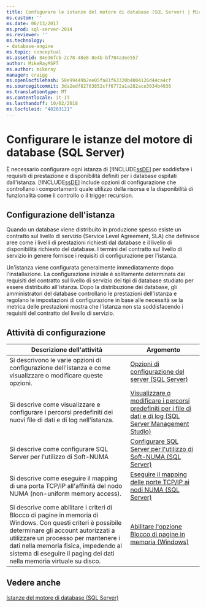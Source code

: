 ```yaml
---
title: Configurare le istanze del motore di database (SQL Server) | Microsoft Docs
ms.custom: ''
ms.date: 06/13/2017
ms.prod: sql-server-2014
ms.reviewer: ''
ms.technology:
- database-engine
ms.topic: conceptual
ms.assetid: 84e36fcb-2c78-48e8-8e4b-bf784a3ee557
author: MikeRayMSFT
ms.author: mikeray
manager: craigg
ms.openlocfilehash: 58e99449b2ee05fa81f63320b4004126d44ca4cf
ms.sourcegitcommit: 3da2edf82763852cff6772a1a282ace3034b4936
ms.translationtype: MT
ms.contentlocale: it-IT
ms.lasthandoff: 10/02/2018
ms.locfileid: "48203121"
---
```

# <a name="configure-database-engine-instances-sql-server"></a>Configurare le istanze del motore di database (SQL Server)
  È necessario configurare ogni istanza di [!INCLUDE[ssDE](../../includes/ssde-md.md)] per soddisfare i requisiti di prestazione e disponibilità definiti per i database ospitati dall'istanza. [!INCLUDE[ssDE](../../includes/ssde-md.md)] include opzioni di configurazione che controllano i comportamenti quale utilizzo della risorsa e la disponibilità di funzionalità come il controllo o il trigger recursion.  
  
## <a name="instance-configuration"></a>Configurazione dell'istanza  
 Quando un database viene distribuito in produzione spesso esiste un contratto sul livello di servizio (Service Level Agreement, SLA) che definisce aree come i livelli di prestazioni richiesti dal database e il livello di disponibilità richiesto del database. I termini del contratto sul livello di servizio in genere fornisce i requisiti di configurazione per l'istanza.  
  
 Un'istanza viene configurata generalmente immediatamente dopo l'installazione. La configurazione iniziale è solitamente determinata dai requisiti del contratto sul livello di servizio dei tipi di database studiato per essere distribuito all'istanza. Dopo la distribuzione dei database, gli amministratori del database controllano le prestazioni dell'istanza e regolano le impostazioni di configurazione in base alle necessità se la metrica delle prestazioni mostra che l'istanza non sta soddisfacendo i requisiti del contratto del livello di servizio.  
  
## <a name="configuration-tasks"></a>Attività di configurazione  
  
|Descrizione dell'attività|Argomento|  
|----------------------|-----------|  
|Si descrivono le varie opzioni di configurazione dell'istanza e come visualizzare o modificare queste opzioni.|[Opzioni di configurazione del server &#40;SQL Server&#41;](server-configuration-options-sql-server.md)|  
|Si descrive come visualizzare e configurare i percorsi predefiniti dei nuovi file di dati e di log nell'istanza.|[Visualizzare o modificare i percorsi predefiniti per i file di dati e di log &#40;SQL Server Management Studio&#41;](view-or-change-the-default-locations-for-data-and-log-files.md)|  
|Si descrive come configurare SQL Server per l'utilizzo di Soft-NUMA|[Configurare SQL Server per l'utilizzo di Soft-NUMA &#40;SQL Server&#41;](soft-numa-sql-server.md)|  
|Si descrive come eseguire il mapping di una porta TCP/IP all'affinità del nodo NUMA (non-uniform memory access).|[Eseguire il mapping delle porte TCP/IP ai nodi NUMA &#40;SQL Server&#41;](map-tcp-ip-ports-to-numa-nodes-sql-server.md)|  
|Si descrive come abilitare i criteri di Blocco di pagine in memoria di Windows. Con questi criteri è possibile determinare gli account autorizzati a utilizzare un processo per mantenere i dati nella memoria fisica, impedendo al sistema di eseguire il paging dei dati nella memoria virtuale su disco.|[Abilitare l'opzione Blocco di pagine in memoria &#40;Windows&#41;](enable-the-lock-pages-in-memory-option-windows.md)|  
  
## <a name="see-also"></a>Vedere anche  
 [Istanze del motore di database &#40;SQL Server&#41;](database-engine-instances-sql-server.md)  
  
  
